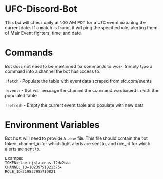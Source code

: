 # UFC-Discord-Bot
This bot will check daily at 1:00 AM PDT for a UFC event matching the current date. If a match is found, it will ping the specified role, alerting them of Main Event fighters, time, and date. 

# Commands
Bot does not need to be mentioned for commands to work. Simply type a command into a channel the bot has access to.

`!fetch` -  Populate the table with event data scraped from ufc.com/events

`!events` - Bot will message the channel the command was issued in with the populated table

`!refresh` - Empty the current event table and populate with new data

# Environment Variables
Bot host will need to provide a `.env` file. This file should contain the bot token, channel_id for which fight alerts are sent to, and role_id for which alerts are sent to.

Example:  
`TOKEN=slaeicjslaicnas.12da2taa`  
`CHANNEL_ID=102397510213754`  
`ROLE_ID=219837985719821`  
